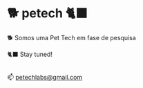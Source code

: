 # 🐕 petech 🐈‍⬛
🐕 Somos uma Pet Tech em fase de pesquisa

🐈‍⬛ Stay tuned!
##
:mailbox: petechlabs@gmail.com
